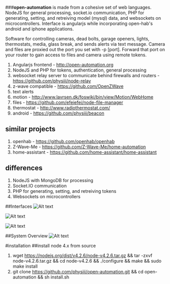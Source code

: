 ###**open-automation** is made from a cohesive set of web languages. NodeJS for general processing, socket.io communication, PHP for generating, setting, and retreiving model (mysql) data, and websockets on microcontrollers. Interface is angularjs while incorporating open-hab's android and iphone applications.

Software for controlling cameras, dead bolts, garage openers, lights, thermostats, media, glass break, and sends alerts via text message. Camera and files are proxied out the port you set with -p [port]. Forward that port on your router to gain access to files and camera using remote tokens.



1. Angularjs frontend - http://open-automation.org
2. NodeJS and PHP for tokens, authentication, general processing
3. websocket relay server to communicate behind firewalls and routers - https://github.com/physiii/node-relay
4. z-wave compatible - https://github.com/OpenZWave
5. text alerts
6. motion - http://www.lavrsen.dk/foswiki/bin/view/Motion/WebHome
7. files - https://github.com/efeiefei/node-file-manager
8. thermostat - http://www.radiothermostat.com/
9. android - https://github.com/physiii/beacon

## similar projects
1. openhab - https://github.com/openhab/openhab
2. Z-Wave-Me - https://github.com/Z-Wave-Me/home-automation
3. home-assistant - https://github.com/home-assistant/home-assistant

## differences
1. NodeJS with MongoDB for processing
2. Socket.IO communication
3. PHP for generating, setting, and retreiving tokens
4. Websockets on microcontrollers

##Interfaces
![Alt text](https://github.com/physiii/open-automation/blob/master/screenshots/interface1.png "Interface")

![Alt text](https://github.com/physiii/open-automation/blob/master/screenshots/interface2.png "Interface")

![Alt text](https://github.com/physiii/open-automation/blob/master/screenshots/interface3.png "Interface")

##System Overview
![Alt text](https://github.com/physiii/home-gateway/blob/master/screenshots/system%20overview.jpg?raw=true "system overview")

#installation
##install node 4.x from source
1. wget https://nodejs.org/dist/v4.2.6/node-v4.2.6.tar.gz && tar -zxvf node-v4.2.6.tar.gz && cd node-v4.2.6 && ./configure && make && sudo make install
2. git clone https://github.com/physiii/open-automation.git && cd open-automation && sh install.sh

